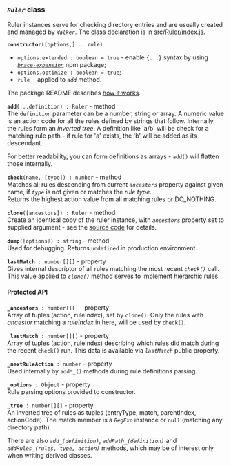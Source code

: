 ### _`Ruler`_ class
Ruler instances serve for checking directory entries and are usually created and
managed by _`Walker`_.
The class declaration is in [src/Ruler/index.js](../src/Ruler/index.js).

**`constructor`**`([options,] ...rule)`<br />
   * `options.extended : boolean = true` - enable `{...}` syntax by using
   [_`brace-expansion`_](https://github.com/juliangruber/brace-expansion) npm package;
   * `options.optimize : boolean = true`;
   * `rule `- applied to _`add`_ method.
   
The package README describes [how it works](../README.md#rules).

**`add`**`(...definition) : Ruler` - method<br />
The `definition` parameter can be a number, string or array.
A numeric value is an action code for all the rules defined by strings that follow.
Internally, the rules form an _inverted tree_. A definition like 'a/b' will
be check for a matching rule path - if rule for 'a' exists, the 'b' will be added
as its descendant.

For better readability, you can form definitions as arrays - 
`add()` will flatten those internally.
   
**`check`**`(name, [type]) : number` - method<br />
Matches all rules descending from current _`ancestors`_ property against given
name, if _`type`_ is not given or matches the _rule type_.<br >
Returns the highest action value from all matching rules or DO_NOTHING.

**`clone`**`([ancestors]) : Ruler` - method<br />
Create an identical copy of the ruler instance, with _`ancestors`_ property
set to supplied argument - see the
[source code](../src/Ruler/index.js) for details.

**`dump`**`([options]) : string` - method<br />
Used for debugging. Returns `undefined` in production environment.

**`lastMatch`**` : number[][]` - property<br />
Gives internal descriptor of all rules matching the most recent _`check()`_ call.
This value applied to _`clone()`_ method serves to implement hierarchic rules.

#### Protected API

**`_ancestors`**` : number[][]` - property<br />
Array of tuples (action, ruleIndex), set by `clone()`.
Only the rules with _ancestor_ matching a _ruleIndex_ in here, will be used by `check()`.

**`_lastMatch`**` : number[][]` - property<br />
Array of tuples (action, ruleIndex) describing which rules did match during the recent `check()` run.
This data is available via _`lastMatch`_ public property.

**`_nextRuleAction`**` : number` - property<br />
Used internally by `add*_()` methods during rule definitions parsing.

**`_options`**` : Object` - property<br />
Rule parsing options provided to constructor.

**`_tree`**` : number[][]` - property<br />
An inverted tree of rules as tuples (entryType, match, parentIndex, actionCode).
The match member is a _`RegExp`_ instance or `null` (matching any directory path).

There are also _`add_(definition)`_, _`addPath_(definition)`_ and _`addRules_(rules, type, action)`_
methods, which may be of interest only when writing derived classes.
